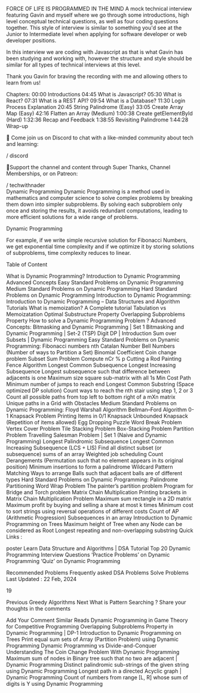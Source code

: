 FORCE OF LIFE IS PROGRAMMED IN THE MIND
A mock technical interview featuring Gavin and myself where we go through some introductions, high level conceptual technical questions, as well as four coding questions together. This style of interview is similar to something you'd see at the Junior to Intermediate level when applying for software developer or web developer positions.

In this interview we are coding with Javascript as that is what Gavin has been studying and working with, however the structure and style should be similar for all types of technical interviews at this level.

Thank you Gavin for braving the recording with me and allowing others to learn from us!

Chapters:
00:00 Introductions
04:45 What is Javascript?
05:30 What is React?
07:31 What is a REST API?
09:54 What is a Database?
11:30 Login Process Explanation
20:45 String Palindrome (Easy)
33:05 Create Array Map (Easy)
42:16 Flatten an Array (Medium)
1:00:38 Create getElementById (Hard)
1:32:36 Recap and Feedback
1:38:55 Revisiting Palindrome
1:44:28 Wrap-up

💬 Come join us on Discord to chat with a like-minded community about tech and learning:  

 / discord   

🏅Support the channel and content through Super Thanks, Channel Memberships, or on Patreon:  

 / techwithnader  
Dynamic Programming
Dynamic Programming is a method used in mathematics and computer science to solve complex problems by breaking them down into simpler subproblems. By solving each subproblem only once and storing the results, it avoids redundant computations, leading to more efficient solutions for a wide range of problems.


Dynamic Programming

For example, if we write simple recursive solution for Fibonacci Numbers, we get exponential time complexity and if we optimize it by storing solutions of subproblems, time complexity reduces to linear.

Table of Content

What is Dynamic Programming?
Introduction to Dynamic Programming
Advanced Concepts
Easy Standard Problems on Dynamic Programming
Medium Standard Problems on Dynamic Programming
Hard Standard Problems on Dynamic Programming
Introduction to Dynamic Programming:
Introduction to Dynamic Programming – Data Structures and Algorithm Tutorials
What is memoization? A Complete tutorial
Tabulation vs Memoizatation
Optimal Substructure Property
Overlapping Subproblems Property
How to solve a Dynamic Programming Problem ?
Advanced Concepts:
Bitmasking and Dynamic Programming | Set 1
Bitmasking and Dynamic Programming | Set-2 (TSP)
Digit DP | Introduction
Sum over Subsets | Dynamic Programming
Easy Standard Problems on Dynamic Programming:
Fibonacci numbers
nth Catalan Number
Bell Numbers (Number of ways to Partition a Set)
Binomial Coefficient
Coin change problem
Subset Sum Problem
Compute nCr % p
Cutting a Rod
Painting Fence Algorithm
Longest Common Subsequence
Longest Increasing Subsequence
Longest subsequence such that difference between adjacents is one
Maximum size square sub-matrix with all 1s
Min Cost Path
Minimum number of jumps to reach end
Longest Common Substring (Space optimized DP solution)
Count ways to reach the nth stair using step 1, 2 or 3
Count all possible paths from top left to bottom right of a mXn matrix
Unique paths in a Grid with Obstacles
Medium Standard Problems on Dynamic Programming:
Floyd Warshall Algorithm
Bellman–Ford Algorithm
0-1 Knapsack Problem
Printing Items in 0/1 Knapsack
Unbounded Knapsack (Repetition of items allowed)
Egg Dropping Puzzle
Word Break Problem
Vertex Cover Problem
Tile Stacking Problem
Box-Stacking Problem
Partition Problem
Travelling Salesman Problem | Set 1 (Naive and Dynamic Programming)
Longest Palindromic Subsequence
Longest Common Increasing Subsequence (LCS + LIS)
Find all distinct subset (or subsequence) sums of an array
Weighted job scheduling
Count Derangements (Permutation such that no element appears in its original position)
Minimum insertions to form a palindrome
Wildcard Pattern Matching
Ways to arrange Balls such that adjacent balls are of different types
Hard Standard Problems on Dynamic Programming:
Palindrome Partitioning
Word Wrap Problem
The painter’s partition problem
Program for Bridge and Torch problem
Matrix Chain Multiplication
Printing brackets in Matrix Chain Multiplication Problem
Maximum sum rectangle in a 2D matrix
Maximum profit by buying and selling a share at most k times
Minimum cost to sort strings using reversal operations of different costs
Count of AP (Arithmetic Progression) Subsequences in an array
Introduction to Dynamic Programming on Trees
Maximum height of Tree when any Node can be considered as Root
Longest repeating and non-overlapping substring
Quick Links :


poster
Learn Data Structure and Algorithms | DSA Tutorial
Top 20 Dynamic Programming Interview Questions
‘Practice Problems’ on Dynamic Programming
‘Quiz’ on Dynamic Programming


Recommended Problems
Frequently asked DSA Problems
Solve Problems
Last Updated : 22 Feb, 2024

19

Previous
Greedy Algorithms
Next
What is Pattern Searching ?
Share your thoughts in the comments

Add Your Comment
Similar Reads
Dynamic Programming in Game Theory for Competitive Programming
Overlapping Subproblems Property in Dynamic Programming | DP-1
Introduction to Dynamic Programming on Trees
Print equal sum sets of Array (Partition Problem) using Dynamic Programming
Dynamic Programming vs Divide-and-Conquer
Understanding The Coin Change Problem With Dynamic Programming
Maximum sum of nodes in Binary tree such that no two are adjacent | Dynamic Programming
Distinct palindromic sub-strings of the given string using Dynamic Programming
Longest path in a directed Acyclic graph | Dynamic Programming
Count of numbers from range [L, R] whose sum of digits is Y using Dynamic Programming
